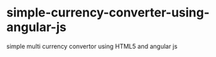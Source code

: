 # simple-currency-converter-using-angular-js
simple multi currency convertor using HTML5 and angular js
